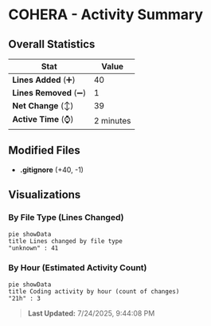 # COHERA - Activity Summary 

## Overall Statistics

| Stat                   | Value                                                             |
| ---------------------- | ----------------------------------------------------------------- |
| **Lines Added** (➕)   | 40                                          |
| **Lines Removed** (➖) | 1                                        |
| **Net Change** (↕)    | 39                |
| **Active Time** (⌚)   | 2 minutes |


## Modified Files
- **.gitignore** (+40, -1)

## Visualizations

### By File Type (Lines Changed)

```mermaid
pie showData
title Lines changed by file type
"unknown" : 41
```

### By Hour (Estimated Activity Count)

```mermaid
pie showData
title Coding activity by hour (count of changes)
"21h" : 3
```


> **Last Updated:** 7/24/2025, 9:44:08 PM